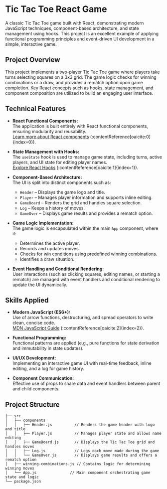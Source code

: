 # Tic Tac Toe React Game

A classic Tic Tac Toe game built with React, demonstrating modern JavaScript techniques, component-based architecture, and state management using hooks. This project is an excellent example of applying functional programming principles and event-driven UI development in a simple, interactive game.

## Project Overview

This project implements a two-player Tic Tac Toe game where players take turns selecting squares on a 3x3 grid. The game logic checks for winning combinations or a draw, and provides a rematch option upon game completion. Key React concepts such as hooks, state management, and component composition are utilized to build an engaging user interface.

## Technical Features

- **React Functional Components:**  
  The application is built entirely with React functional components, ensuring modularity and reusability.  
  [Learn more about React components](https://reactjs.org/docs/components-and-props.html) (&#8203;:contentReference[oaicite:0]{index=0}).

- **State Management with Hooks:**  
  The `useState` hook is used to manage game state, including turns, active players, and UI state for editing player names.  
  [Explore React Hooks](https://reactjs.org/docs/hooks-intro.html) (&#8203;:contentReference[oaicite:1]{index=1}).

- **Component-Based Architecture:**  
  The UI is split into distinct components such as:
  - `Header` – Displays the game logo and title.
  - `Player` – Manages player information and supports inline editing.
  - `GameBoard` – Renders the grid and handles square selection.
  - `Log` – Keeps a history of moves.
  - `GameOver` – Displays game results and provides a rematch option.

- **Game Logic Implementation:**  
  The game logic is encapsulated within the main `App` component, where it:
  - Determines the active player.
  - Records and updates moves.
  - Checks for win conditions using predefined winning combinations.
  - Identifies a draw situation.

- **Event Handling and Conditional Rendering:**  
  User interactions (such as clicking squares, editing names, or starting a rematch) are managed with event handlers and conditional rendering to update the UI dynamically.

## Skills Applied

- **Modern JavaScript (ES6+):**  
  Use of arrow functions, destructuring, and spread operators to write clean, concise code.  
  [MDN JavaScript Guide](https://developer.mozilla.org/en-US/docs/Web/JavaScript) (&#8203;:contentReference[oaicite:2]{index=2}).

- **Functional Programming:**  
  Functional patterns are applied (e.g., pure functions for state derivation and immutability in state updates).

- **UI/UX Development:**  
  Implementing an interactive game UI with real-time feedback, inline editing, and a log for game history.

- **Component Communication:**  
  Effective use of props to share data and event handlers between parent and child components.

## Project Structure

```plaintext
├── src
│   ├── components
│   │   ├── Header.js          // Renders the game header with logo and title
│   │   ├── Player.js          // Manages player state and allows name editing
│   │   ├── GameBoard.js       // Displays the Tic Tac Toe grid and handles moves
│   │   ├── Log.js             // Logs each move made during the game
│   │   └── GameOver.js        // Displays game results and offers a rematch option
│   ├── winning-combinations.js // Contains logic for determining winning moves
│   └── App.js               // Main component orchestrating game state and logic
└── package.json
